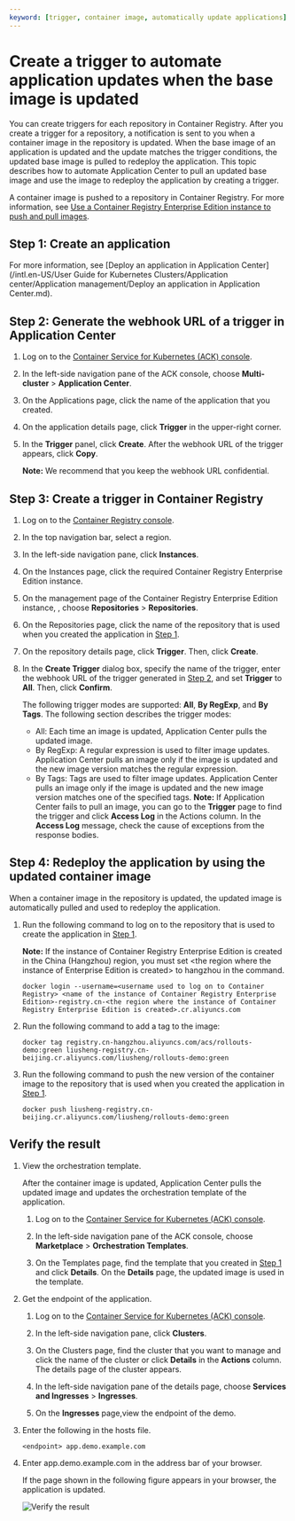 ```yaml
---
keyword: [trigger, container image, automatically update applications]
---
```


# Create a trigger to automate application updates when the base image is updated

You can create triggers for each repository in Container Registry. After you create a trigger for a repository, a notification is sent to you when a container image in the repository is updated. When the base image of an application is updated and the update matches the trigger conditions, the updated base image is pulled to redeploy the application. This topic describes how to automate Application Center to pull an updated base image and use the image to redeploy the application by creating a trigger.

A container image is pushed to a repository in Container Registry. For more information, see [Use a Container Registry Enterprise Edition instance to push and pull images]().

## Step 1: Create an application

For more information, see [Deploy an application in Application Center](/intl.en-US/User Guide for Kubernetes Clusters/Application center/Application management/Deploy an application in Application Center.md).

## Step 2: Generate the webhook URL of a trigger in Application Center

1.  Log on to the [Container Service for Kubernetes \(ACK\) console](https://cs.console.aliyun.com).

2.  In the left-side navigation pane of the ACK console, choose **Multi-cluster** \> **Application Center**.

3.  On the Applications page, click the name of the application that you created.

4.  On the application details page, click **Trigger** in the upper-right corner.

5.  In the **Trigger** panel, click **Create**. After the webhook URL of the trigger appears, click **Copy**.

    **Note:** We recommend that you keep the webhook URL confidential.


## Step 3: Create a trigger in Container Registry

1.  Log on to the [Container Registry console](https://cr.console.aliyun.com).

2.  In the top navigation bar, select a region.

3.  In the left-side navigation pane, click **Instances**.

4.  On the Instances page, click the required Container Registry Enterprise Edition instance.

5.  On the management page of the Container Registry Enterprise Edition instance, , choose **Repositories** \> **Repositories**.

6.  On the Repositories page, click the name of the repository that is used when you created the application in [Step 1](#section_nmr_hga_zoo).

7.  On the repository details page, click **Trigger**. Then, click **Create**.

8.  In the **Create Trigger** dialog box, specify the name of the trigger, enter the webhook URL of the trigger generated in [Step 2](#section_gc6_cw8_7r0), and set **Trigger** to **All**. Then, click **Confirm**.

    The following trigger modes are supported: **All**, **By RegExp**, and **By Tags**. The following section describes the trigger modes:

    -   All: Each time an image is updated, Application Center pulls the updated image.
    -   By RegExp: A regular expression is used to filter image updates. Application Center pulls an image only if the image is updated and the new image version matches the regular expression.
    -   By Tags: Tags are used to filter image updates. Application Center pulls an image only if the image is updated and the new image version matches one of the specified tags.
    **Note:** If Application Center fails to pull an image, you can go to the **Trigger** page to find the trigger and click **Access Log** in the Actions column. In the **Access Log** message, check the cause of exceptions from the response bodies.


## Step 4: Redeploy the application by using the updated container image

When a container image in the repository is updated, the updated image is automatically pulled and used to redeploy the application.

1.  Run the following command to log on to the repository that is used to create the application in [Step 1](#section_nmr_hga_zoo).

    **Note:** If the instance of Container Registry Enterprise Edition is created in the China \(Hangzhou\) region, you must set <the region where the instance of Enterprise Edition is created\> to hangzhou in the command.

    ```
    docker login --username=<username used to log on to Container Registry> <name of the instance of Container Registry Enterprise Edition>-registry.cn-<the region where the instance of Container Registry Enterprise Edition is created>.cr.aliyuncs.com
    ```

2.  Run the following command to add a tag to the image:

    ```
    docker tag registry.cn-hangzhou.aliyuncs.com/acs/rollouts-demo:green liusheng-registry.cn-beijing.cr.aliyuncs.com/liusheng/rollouts-demo:green
    ```

3.  Run the following command to push the new version of the container image to the repository that is used when you created the application in [Step 1](#section_nmr_hga_zoo).

    ```
    docker push liusheng-registry.cn-beijing.cr.aliyuncs.com/liusheng/rollouts-demo:green
    ```


## Verify the result

1.  View the orchestration template.

    After the container image is updated, Application Center pulls the updated image and updates the orchestration template of the application.

    1.  Log on to the [Container Service for Kubernetes \(ACK\) console](https://cs.console.aliyun.com).

    2.  In the left-side navigation pane of the ACK console, choose **Marketplace** \> **Orchestration Templates**.

    3.  On the Templates page, find the template that you created in [Step 1](#section_nmr_hga_zoo) and click **Details**. On the **Details** page, the updated image is used in the template.

2.  Get the endpoint of the application.

    1.  Log on to the [Container Service for Kubernetes \(ACK\) console](https://cs.console.aliyun.com).

    2.  In the left-side navigation pane, click **Clusters**.

    3.  On the Clusters page, find the cluster that you want to manage and click the name of the cluster or click **Details** in the **Actions** column. The details page of the cluster appears.

    4.  In the left-side navigation pane of the details page, choose **Services and Ingresses** \> **Ingresses**.

    5.  On the **Ingresses** page,view the endpoint of the demo.

3.  Enter the following in the hosts file.

    ```
    <endpoint> app.demo.example.com 
    ```

4.  Enter app.demo.example.com in the address bar of your browser.

    If the page shown in the following figure appears in your browser, the application is updated.

    ![Verify the result](https://static-aliyun-doc.oss-accelerate.aliyuncs.com/assets/img/en-US/2683779161/p263738.png)


